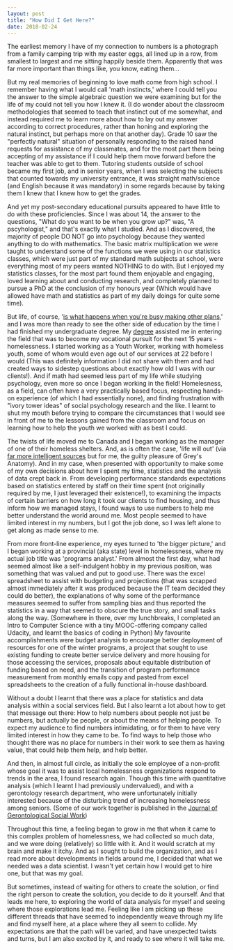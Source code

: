 ```yaml
---
layout: post
title: "How Did I Get Here?"
date: 2018-02-24
---
```


The earliest memory I have of my connection to numbers is a photograph from a family camping trip with my easter eggs, all lined up in a row, from smallest to largest and me sitting happily beside them. Apparently that was far more important than things like, you know, eating them...

But my real memories of beginning to love math come from high school. I remember having what I would call 'math instincts,' where I could tell you the answer to the simple algebraic question we were examining but for the life of my could not tell you how I knew it. (I do wonder about the classroom methodologies that seemed to teach that instinct out of me somewhat, and instead required me to learn more about how to lay out my answer according to correct procedures, rather than honing and exploring the natural instinct, but perhaps more on that another day). Grade 10 saw the "perfectly natural" situation of personally responding to the raised hand requests for assistance of my classmates, and for the most part them being accepting of my assistance if I could help them move forward before the teacher was able to get to them. Tutoring students outside of school became my first job, and in senior years, when I was selecting the subjects that counted towards my university entrance, it was straight math/science (and English because it was mandatory) in some regards because by taking them I knew that I knew how to get the grades.

And yet my post-secondary educational pursuits appeared to have little to do with these proficiencies. Since I was about 14, the answer to the questions, "What do you want to be when you grow up?" was, "A pscyhologist," and that's exactly what I studied. And as I discovered, the majority of people DO NOT go into psychology because they wanted anything to do with mathematics. The basic matrix multiplication we were taught to understand some of the functions we were using in our statistics classes, which were just part of my standard math subjects at school, were everything most of my peers wanted NOTHING to do with. But I enjoyed my statistics classes, for the most part found them enjoyable and engaging, loved learning about and conducting research, and completely planned to pursue a PhD at the conclusion of my honours year (Which would have allowed have math and statistics as part of my daily doings for quite some time).

But life, of course, '[is what happens when you're busy making other plans](https://en.wikipedia.org/wiki/Beautiful_Boy_(Darling_Boy)#Lyrics),' and I was more than ready to see the other side of education by the time I had finished my undergraduate degree. My [degree](https://future-students.uq.edu.au/study/program/Bachelor-of-Psychological-Science-Honours-2379) assisted me in entering the field that was to become my vocational pursuit for the next 15 years - homelessness. I started working as a Youth Worker, working with homeless youth, some of whom would even age out of our services at 22 before I would (This was definitely information I did not share with them and had created ways to sidestep questions about exactly how old I was with our clients!). And if math had seemed less part of my life while studying psychology, even more so once I began working in the field! Homelesness, as a field, can often have a very practically based focus, respecting hands-on experience (of which I had essentially none), and finding frustration with "ivory tower ideas" of social psychology research and the like. I learnt to shut my mouth before trying to compare the circumstances that I would see in front of me to the lessons gained from the classroom and focus on learning how to help the youth we worked with as best I could.

The twists of life moved me to Canada and I began working as the manager of one of their homeless shelters. And, as is often the case, 'life will out' (via [far more intelligent sources](http://forum.quoteland.com/eve/forums/a/tpc/f/99191541/m/755107215) but for me, the guilty pleasure of Grey's Anatomy). And in my case, when presented with opportunity to make some of my own decisions about how I spent my time, statistics and the analysis of data crept back in. From developing performance standards expectations based on statistics entered by staff on their time spent (not originally required by me, I just leveraged their existence!), to examining the impacts of certain barriers on how long it took our clients to find housing, and thus inform how we managed stays, I found ways to use numbers to help me better understand the world around me. Most people seemed to have limited interest in my numbers, but I got the job done, so I was left alone to get along as made sense to me.

From more front-line experience, my eyes turned to 'the bigger picture,' and I began working at a provincial (aka state) level in homelessness, where my actual job title was 'programs analyst.' From almost the first day, what had seemed almost like a self-indulgent hobby in my previous position, was something that was valued and put to good use. There was the excel spreadsheet to assist with budgeting and projections (that was scrapped almost immediately after it was produced because the IT team decided they could do better), the explanations of why some of the performance measures seemed to suffer from sampling bias and thus reported the statistics in a way that seemed to obscure the true story, and small tasks along the way. (Somewhere in there, over my lunchbreaks, I completed an Intro to Computer Science with a tiny MOOC-offering company called Udacity, and learnt the basics of coding in Python) My favourite accomplishments were budget analysis to encourage better deployment of resources for one of the winter programs, a project that sought to use existing funding to create better service delivery and more housing for those accessing the services, proposals about equitable distribution of funding based on need, and the transition of program performance measurement from monthly emails copy and pasted from excel spreadsheets to the creation of a fully functional in-house dashboard.

Without a doubt I learnt that there was a place for statistics and data analysis within a social services field. But I also learnt a lot about how to get that message out there: How to help numbers about people not just be numbers, but actually be people, or about the means of helping people. To expect my audience to find numbers intimidating, or for them to have very limited interest in how they came to be. To find ways to help those who thought there was no place for numbers in their work to see them as having value, that could help them help, and help better.

And then, in almost full circle, as initially the sole employee of a non-profit whose goal it was to assist local homelessness organizations respond to trends in the area, I found research again. Though this time with quantitative analysis (which I learnt I had previously undervalued), and with a gerontology research department, who were unfortunately initially interested because of the disturbing trend of increasing homelessness among seniors. (Some of our work together is published in the [Journal of Gerontological Social Work](https://www.tandfonline.com/eprint/pyJcGSbI88Db92reiVPS/full))

Throughout this time, a feeling began to grow in me that when it came to this complex problem of homelessness, we had collected so much data, and we were doing (relatively) so little with it. And it would scratch at my brain and make it itchy. And as I sought to build the organization, and as I read more about developments in fields around me, I decided that what we needed was a data scientist. I wasn't yet certain how I would get to hire one, but that was my goal.

But sometimes, instead of waiting for others to create the solution, or find the right person to create the solution, you decide to do it yourself. And that leads me here, to exploring the world of data analysis for myself and seeing where those explorations lead me. Feeling like I am picking up these different threads that have seemed to independently weave through my life and find myself here, at a place where they all seem to collide. My expectations are that the path will be varied, and have unexpected twists and turns, but I am also excited by it, and ready to see where it will take me.

